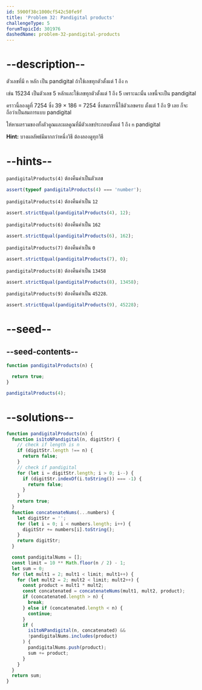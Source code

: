 ```yaml
---
id: 5900f38c1000cf542c50fe9f
title: 'Problem 32: Pandigital products'
challengeType: 5
forumTopicId: 301976
dashedName: problem-32-pandigital-products
---
```


# --description--

ตัวเลขที่มี `n` หลัก เป็น pandigital ถ้าใช้เลขทุกตัวตั้งแต่ 1 ถึง `n`

เช่น 15234 เป็นตัวเลข 5 หลักและใช้เลขทุกตัวตั้งแต่ 1 ถึง 5 เพราะฉะนั้น เลขนี้จะเป็น pandigital

คราวนี้ลองดูที่ 7254 ซึ่ง 39 × 186 = 7254 ซึ่งสมการนี้ใช้ตัวเลขครบ ตั้งแต่ 1 ถึง 9 เลย ก็จะถือว่าเป็นสมการแบบ pandigital

ให้หาผลรวมของทั้งตัวคูณและผลคูณที่มีตัวเลขประกอบตั้งแต่ 1 ถึง `n` pandigital

**Hint:** บางผลลัพธ์มีมากกว่าหนึ่งวิธี ต้องลองดูทุกวิธี

# --hints--

`pandigitalProducts(4)` ต้องคืนค่าเป็นตัวเลข

```js
assert(typeof pandigitalProducts(4) === 'number');
```

`pandigitalProducts(4)` ต้องคืนค่าเป็น `12`

```js
assert.strictEqual(pandigitalProducts(4), 12);
```

`pandigitalProducts(6)` ต้องคืนค่าเป็น `162`

```js
assert.strictEqual(pandigitalProducts(6), 162);
```

`pandigitalProducts(7)` ต้องคืนค่าเป็น `0`

```js
assert.strictEqual(pandigitalProducts(7), 0);
```

`pandigitalProducts(8)` ต้องคืนค่าเป็น `13458`

```js
assert.strictEqual(pandigitalProducts(8), 13458);
```

`pandigitalProducts(9)` ต้องคืนค่าเป็น `45228`.

```js
assert.strictEqual(pandigitalProducts(9), 45228);
```

# --seed--

## --seed-contents--

```js
function pandigitalProducts(n) {

  return true;
}

pandigitalProducts(4);
```

# --solutions--

```js
function pandigitalProducts(n) {
  function is1toNPandigital(n, digitStr) {
    // check if length is n
    if (digitStr.length !== n) {
      return false;
    }
    // check if pandigital
    for (let i = digitStr.length; i > 0; i--) {
      if (digitStr.indexOf(i.toString()) === -1) {
        return false;
      }
    }
    return true;
  }
  function concatenateNums(...numbers) {
    let digitStr = '';
    for (let i = 0; i < numbers.length; i++) {
      digitStr += numbers[i].toString();
    }
    return digitStr;
  }

  const pandigitalNums = [];
  const limit = 10 ** Math.floor(n / 2) - 1;
  let sum = 0;
  for (let mult1 = 2; mult1 < limit; mult1++) {
    for (let mult2 = 2; mult2 < limit; mult2++) {
      const product = mult1 * mult2;
      const concatenated = concatenateNums(mult1, mult2, product);
      if (concatenated.length > n) {
        break;
      } else if (concatenated.length < n) {
        continue;
      }
      if (
        is1toNPandigital(n, concatenated) &&
        !pandigitalNums.includes(product)
      ) {
        pandigitalNums.push(product);
        sum += product;
      }
    }
  }
  return sum;
}
```
